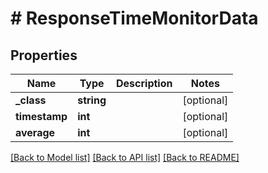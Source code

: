 # # ResponseTimeMonitorData

## Properties

Name | Type | Description | Notes
------------ | ------------- | ------------- | -------------
**_class** | **string** |  | [optional]
**timestamp** | **int** |  | [optional]
**average** | **int** |  | [optional]

[[Back to Model list]](../../README.md#models) [[Back to API list]](../../README.md#endpoints) [[Back to README]](../../README.md)
